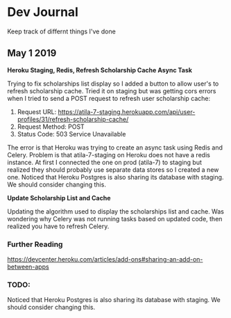 # Dev Journal

Keep track of differnt things I've done

## May 1 2019

**Heroku Staging, Redis, Refresh Scholarship Cache Async Task**

Trying to fix scholarships list display so I added a button to allow user's to refresh scholarship cache.
Tried it on staging but was getting cors errors when I tried to send a POST request to refresh user scholarship cache:
1. Request URL: https://atila-7-staging.herokuapp.com/api/user-profiles/31/refresh-scholarship-cache/
2. Request Method: POST
3. Status Code: 503 Service Unavailable


The error is that Heroku was trying to create an async task using Redis and Celery.
Problem is that atila-7-staging on Heroku does not have a redis instance.
At first I connected the one on prod (atila-7) to staging but realized they should probably use separate data stores so I created a new one.
Noticed that Heroku Postgres is also sharing its database with staging. We should consider changing this.

**Update Scholarship List and Cache**

Updating the algorithm used to display the scholarships list and cache.
Was wondering why Celery was not running tasks based on updated code, then realized you have to refresh Celery.
### Further Reading

https://devcenter.heroku.com/articles/add-ons#sharing-an-add-on-between-apps


### TODO:
Noticed that Heroku Postgres is also sharing its database with staging. We should consider changing this.
